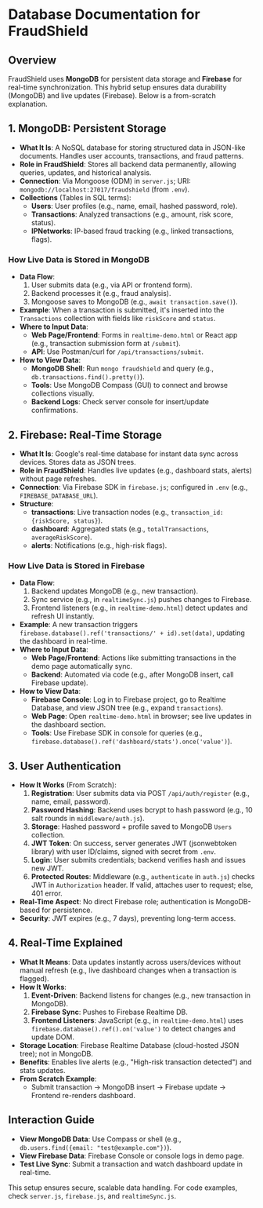 # Database Documentation for FraudShield

## Overview
FraudShield uses **MongoDB** for persistent data storage and **Firebase** for real-time synchronization. This hybrid setup ensures data durability (MongoDB) and live updates (Firebase). Below is a from-scratch explanation.

## 1. MongoDB: Persistent Storage
- **What It Is**: A NoSQL database for storing structured data in JSON-like documents. Handles user accounts, transactions, and fraud patterns.
- **Role in FraudShield**: Stores all backend data permanently, allowing queries, updates, and historical analysis.
- **Connection**: Via Mongoose (ODM) in `server.js`; URI: `mongodb://localhost:27017/fraudshield` (from `.env`).
- **Collections** (Tables in SQL terms):
  - **Users**: User profiles (e.g., name, email, hashed password, role).
  - **Transactions**: Analyzed transactions (e.g., amount, risk score, status).
  - **IPNetworks**: IP-based fraud tracking (e.g., linked transactions, flags).

### How Live Data is Stored in MongoDB
- **Data Flow**:
  1. User submits data (e.g., via API or frontend form).
  2. Backend processes it (e.g., fraud analysis).
  3. Mongoose saves to MongoDB (e.g., `await transaction.save()`).
- **Example**: When a transaction is submitted, it's inserted into the `Transactions` collection with fields like `riskScore` and `status`.
- **Where to Input Data**:
  - **Web Page/Frontend**: Forms in `realtime-demo.html` or React app (e.g., transaction submission form at `/submit`).
  - **API**: Use Postman/curl for `/api/transactions/submit`.
- **How to View Data**:
  - **MongoDB Shell**: Run `mongo fraudshield` and query (e.g., `db.transactions.find().pretty()`).
  - **Tools**: Use MongoDB Compass (GUI) to connect and browse collections visually.
  - **Backend Logs**: Check server console for insert/update confirmations.

## 2. Firebase: Real-Time Storage
- **What It Is**: Google's real-time database for instant data sync across devices. Stores data as JSON trees.
- **Role in FraudShield**: Handles live updates (e.g., dashboard stats, alerts) without page refreshes.
- **Connection**: Via Firebase SDK in `firebase.js`; configured in `.env` (e.g., `FIREBASE_DATABASE_URL`).
- **Structure**:
  - **transactions**: Live transaction nodes (e.g., `transaction_id: {riskScore, status}`).
  - **dashboard**: Aggregated stats (e.g., `totalTransactions`, `averageRiskScore`).
  - **alerts**: Notifications (e.g., high-risk flags).

### How Live Data is Stored in Firebase
- **Data Flow**:
  1. Backend updates MongoDB (e.g., new transaction).
  2. Sync service (e.g., in `realtimeSync.js`) pushes changes to Firebase.
  3. Frontend listeners (e.g., in `realtime-demo.html`) detect updates and refresh UI instantly.
- **Example**: A new transaction triggers `firebase.database().ref('transactions/' + id).set(data)`, updating the dashboard in real-time.
- **Where to Input Data**:
  - **Web Page/Frontend**: Actions like submitting transactions in the demo page automatically sync.
  - **Backend**: Automated via code (e.g., after MongoDB insert, call Firebase update).
- **How to View Data**:
  - **Firebase Console**: Log in to Firebase project, go to Realtime Database, and view JSON tree (e.g., expand `transactions`).
  - **Web Page**: Open `realtime-demo.html` in browser; see live updates in the dashboard section.
  - **Tools**: Use Firebase SDK in console for queries (e.g., `firebase.database().ref('dashboard/stats').once('value')`).

## 3. User Authentication
- **How It Works** (From Scratch):
  1. **Registration**: User submits data via POST `/api/auth/register` (e.g., name, email, password).
  2. **Password Hashing**: Backend uses bcrypt to hash password (e.g., 10 salt rounds in `middleware/auth.js`).
  3. **Storage**: Hashed password + profile saved to MongoDB `Users` collection.
  4. **JWT Token**: On success, server generates JWT (jsonwebtoken library) with user ID/claims, signed with secret from `.env`.
  5. **Login**: User submits credentials; backend verifies hash and issues new JWT.
  6. **Protected Routes**: Middleware (e.g., `authenticate` in `auth.js`) checks JWT in `Authorization` header. If valid, attaches user to request; else, 401 error.
- **Real-Time Aspect**: No direct Firebase role; authentication is MongoDB-based for persistence.
- **Security**: JWT expires (e.g., 7 days), preventing long-term access.

## 4. Real-Time Explained
- **What It Means**: Data updates instantly across users/devices without manual refresh (e.g., live dashboard changes when a transaction is flagged).
- **How It Works**:
  1. **Event-Driven**: Backend listens for changes (e.g., new transaction in MongoDB).
  2. **Firebase Sync**: Pushes to Firebase Realtime DB.
  3. **Frontend Listeners**: JavaScript (e.g., in `realtime-demo.html`) uses `firebase.database().ref().on('value')` to detect changes and update DOM.
- **Storage Location**: Firebase Realtime Database (cloud-hosted JSON tree); not in MongoDB.
- **Benefits**: Enables live alerts (e.g., "High-risk transaction detected") and stats updates.
- **From Scratch Example**:
  - Submit transaction → MongoDB insert → Firebase update → Frontend re-renders dashboard.

## Interaction Guide
- **View MongoDB Data**: Use Compass or shell (e.g., `db.users.find({email: "test@example.com"})`).
- **View Firebase Data**: Firebase Console or console logs in demo page.
- **Test Live Sync**: Submit a transaction and watch dashboard update in real-time.

This setup ensures secure, scalable data handling. For code examples, check `server.js`, `firebase.js`, and `realtimeSync.js`.
